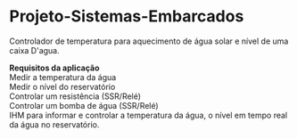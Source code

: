 # Projeto-Sistemas-Embarcados
Controlador de temperatura para aquecimento de água solar e nível de uma caixa D'agua.

<b>Requisitos da aplicação</b>
<br>Medir a temperatura da água
<br>Medir o nível do reservatório
<br>Controlar um resistência (SSR/Relé)
<br>Controlar um bomba de água (SSR/Relé)
<br>IHM para informar e controlar a temperatura da água, o nível em tempo real da água no reservatório.
